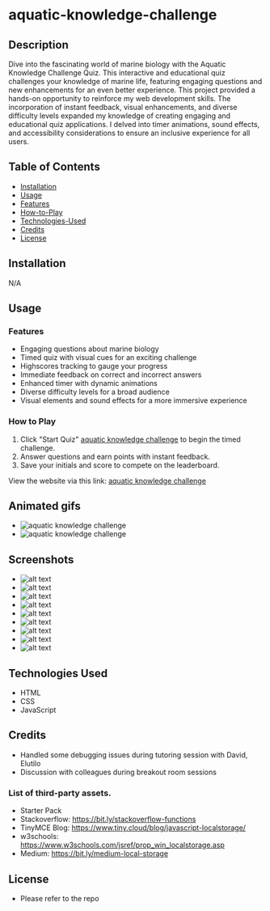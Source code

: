 # aquatic-knowledge-challenge

## Description

Dive into the fascinating world of marine biology with the Aquatic Knowledge Challenge Quiz. This interactive and educational quiz challenges your knowledge of marine life, featuring engaging questions and new enhancements for an even better experience. This project provided a hands-on opportunity to reinforce my web development skills. The incorporation of instant feedback, visual enhancements, and diverse difficulty levels expanded my knowledge of creating engaging and educational quiz applications. I delved into timer animations, sound effects, and accessibility considerations to ensure an inclusive experience for all users.

## Table of Contents

-   [Installation](#installation)
-   [Usage](#usage)
-   [Features](#features)
-   [How-to-Play](#how-to-play)
-   [Technologies-Used](#technologies-used)
-   [Credits](#credits)
-   [License](#license)

## Installation

N/A

## Usage

### Features

-   Engaging questions about marine biology
-   Timed quiz with visual cues for an exciting challenge
-   Highscores tracking to gauge your progress
-   Immediate feedback on correct and incorrect answers
-   Enhanced timer with dynamic animations
-   Diverse difficulty levels for a broad audience
-   Visual elements and sound effects for a more immersive experience

### How to Play

1. Click "Start Quiz" [aquatic knowledge challenge][1] to begin the timed challenge.
2. Answer questions and earn points with instant feedback.
3. Save your initials and score to compete on the leaderboard.

View the website via this link: [aquatic knowledge challenge][1]

## Animated gifs

-   ![aquatic knowledge challenge](./starter/assets/gifs/akc-01.gif)
-   ![aquatic knowledge challenge](./starter/assets/gifs/akc-02.gif)

## Screenshots

-   ![alt text](./starter/assets/images/questions_00.png)
-   ![alt text](./starter/assets/images/questions_01.pngg)
-   ![alt text](./starter/assets/images/questions_02.png)
-   ![alt text](./starter/assets/images/logic_00.png)
-   ![alt text](./starter/assets/images/logic_01.png)
-   ![alt text](./starter/assets/images/logic_02.png)
-   ![alt text](./starter/assets/images/logic_03.png)
-   ![alt text](./starter/assets/images/logic_04.png)
-   ![alt text](./starter/assets/images/scores.png)

## Technologies Used

-   HTML
-   CSS
-   JavaScript

## Credits

-   Handled some debugging issues during tutoring session with David, Elutilo
-   Discussion with colleagues during breakout room sessions

### List of third-party assets.

-   Starter Pack
-   Stackoverflow: https://bit.ly/stackoverflow-functions
-   TinyMCE Blog: https://www.tiny.cloud/blog/javascript-localstorage/
-   w3schools: https://www.w3schools.com/jsref/prop_win_localstorage.asp
-   Medium: https://bit.ly/medium-local-storage

## License

-   Please refer to the repo

[1]: https://francis-gomes-esq.github.io/aquatic-knowledge-challenge/

